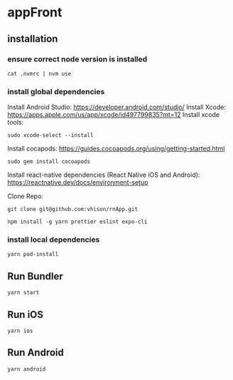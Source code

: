 # appFront

## installation

### ensure correct node version is installed

```
cat .nvmrc | nvm use
```

### install global dependencies

Install Android Studio:
  https://developer.android.com/studio/
Install Xcode:
  https://apps.apple.com/us/app/xcode/id497799835?mt=12
Install xcode tools:
```
sudo xcode-select --install
```
Install cocapods:
  https://guides.cocoapods.org/using/getting-started.html
```
sudo gem install cocoapods
```
Install react-native dependencies (React Native iOS and Android):
  https://reactnative.dev/docs/environment-setup

Clone Repo:
```
git clone git@github.com:vhison/rnApp.git
```

```
npm install -g yarn prettier eslint expo-cli

```

### install local dependencies

```
yarn pod-install
```
## Run Bundler
```
yarn start
```
## Run iOS
```
yarn ios
```
## Run Android
```
yarn android
```